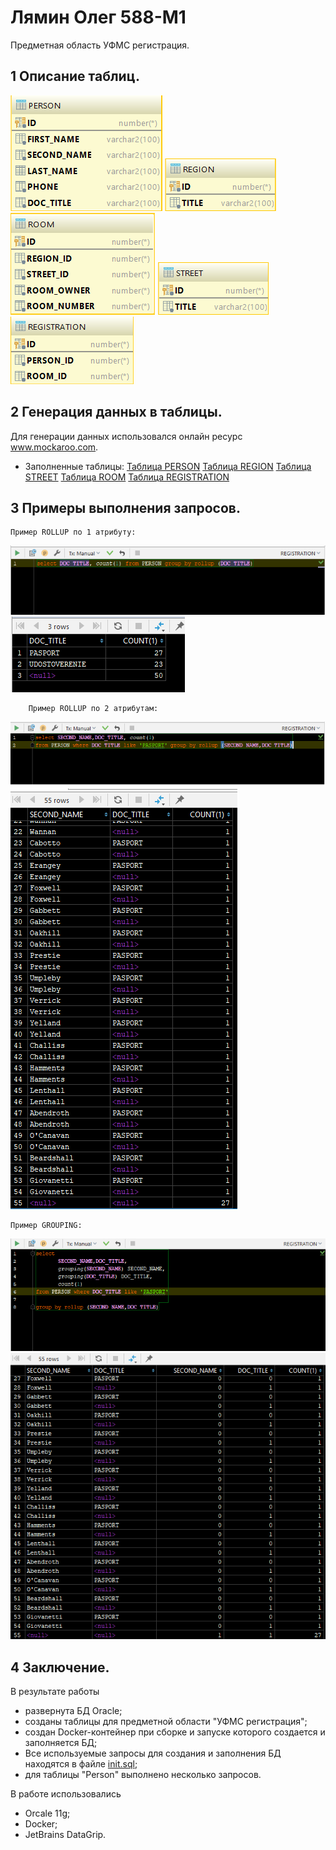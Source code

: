 # Лямин Олег 588-М1
Предметная область УФМС регистрация.

## 1 Описание таблиц.

![Alt Image 1](https://github.com/OlegLyamin/DB-Course-Work/blob/master/%D0%AD%D0%BA%D1%80%D0%B0%D0%BD%D1%8B%20%D0%B2%D1%8B%D0%BF%D0%BE%D0%BB%D0%BD%D0%B5%D0%BD%D0%BD%D0%BE%D0%B9%20%D1%80%D0%B0%D0%B1%D0%BE%D1%82%D1%8B/person.png)
![Alt Image 2](https://github.com/OlegLyamin/DB-Course-Work/blob/master/%D0%AD%D0%BA%D1%80%D0%B0%D0%BD%D1%8B%20%D0%B2%D1%8B%D0%BF%D0%BE%D0%BB%D0%BD%D0%B5%D0%BD%D0%BD%D0%BE%D0%B9%20%D1%80%D0%B0%D0%B1%D0%BE%D1%82%D1%8B/region.png)
![Alt Image 3](https://github.com/OlegLyamin/DB-Course-Work/blob/master/%D0%AD%D0%BA%D1%80%D0%B0%D0%BD%D1%8B%20%D0%B2%D1%8B%D0%BF%D0%BE%D0%BB%D0%BD%D0%B5%D0%BD%D0%BD%D0%BE%D0%B9%20%D1%80%D0%B0%D0%B1%D0%BE%D1%82%D1%8B/room.png)
![Alt Image 4](https://github.com/OlegLyamin/DB-Course-Work/blob/master/%D0%AD%D0%BA%D1%80%D0%B0%D0%BD%D1%8B%20%D0%B2%D1%8B%D0%BF%D0%BE%D0%BB%D0%BD%D0%B5%D0%BD%D0%BD%D0%BE%D0%B9%20%D1%80%D0%B0%D0%B1%D0%BE%D1%82%D1%8B/street.png)
![Alt Image 5](https://github.com/OlegLyamin/DB-Course-Work/blob/master/%D0%AD%D0%BA%D1%80%D0%B0%D0%BD%D1%8B%20%D0%B2%D1%8B%D0%BF%D0%BE%D0%BB%D0%BD%D0%B5%D0%BD%D0%BD%D0%BE%D0%B9%20%D1%80%D0%B0%D0%B1%D0%BE%D1%82%D1%8B/registration.png)


## 2 Генерация данных в таблицы.

Для генерации данных использовался онлайн ресурс www.mockaroo.com.
  - Заполненные таблицы:
[Таблица PERSON](https://github.com/OlegLyamin/DB-Course-Work/blob/master/PERSON_DATA_TABLE.xlsx)
[Таблица REGION](https://github.com/OlegLyamin/DB-Course-Work/blob/master/REGION_DATA_TABLE.xlsx)
[Таблица STREET](https://github.com/OlegLyamin/DB-Course-Work/blob/master/STREET_DATA_TABLE.xlsx)
[Таблица ROOM](https://github.com/OlegLyamin/DB-Course-Work/blob/master/ROOM_DATA_TABLE.xlsx)
[Таблица REGISTRATION](https://github.com/OlegLyamin/DB-Course-Work/blob/master/REGISTRATION_DATA_TABLE.xlsx)
## 3 Примеры выполнения запросов.
    Пример ROLLUP по 1 атрибуту:
 ![Alt Image 6](https://github.com/OlegLyamin/DB-Course-Work/blob/master/%D0%AD%D0%BA%D1%80%D0%B0%D0%BD%D1%8B%20%D0%B2%D1%8B%D0%BF%D0%BE%D0%BB%D0%BD%D0%B5%D0%BD%D0%BD%D0%BE%D0%B9%20%D1%80%D0%B0%D0%B1%D0%BE%D1%82%D1%8B/1%20%D0%B7%D0%B0%D0%BF%D1%80%D0%BE%D1%81.png)
![Alt Image 7](https://github.com/OlegLyamin/DB-Course-Work/blob/master/%D0%AD%D0%BA%D1%80%D0%B0%D0%BD%D1%8B%20%D0%B2%D1%8B%D0%BF%D0%BE%D0%BB%D0%BD%D0%B5%D0%BD%D0%BD%D0%BE%D0%B9%20%D1%80%D0%B0%D0%B1%D0%BE%D1%82%D1%8B/%D1%80%D0%B5%D0%B7%D1%83%D0%BB%D1%8C%D1%82%D0%B0%D1%82%201%20%D0%B7%D0%B0%D0%BF%D1%80%D0%BE%D1%81%D0%B0.png)

        Пример ROLLUP по 2 атрибутам:
![Alt Image 8](https://github.com/OlegLyamin/DB-Course-Work/blob/master/%D0%AD%D0%BA%D1%80%D0%B0%D0%BD%D1%8B%20%D0%B2%D1%8B%D0%BF%D0%BE%D0%BB%D0%BD%D0%B5%D0%BD%D0%BD%D0%BE%D0%B9%20%D1%80%D0%B0%D0%B1%D0%BE%D1%82%D1%8B/2%20%D0%B7%D0%B0%D0%BF%D1%80%D0%BE%D1%81.png)
![Alt Image 9](https://github.com/OlegLyamin/DB-Course-Work/blob/master/%D0%AD%D0%BA%D1%80%D0%B0%D0%BD%D1%8B%20%D0%B2%D1%8B%D0%BF%D0%BE%D0%BB%D0%BD%D0%B5%D0%BD%D0%BD%D0%BE%D0%B9%20%D1%80%D0%B0%D0%B1%D0%BE%D1%82%D1%8B/%D1%80%D0%B5%D0%B7%D1%83%D0%BB%D1%8C%D1%82%D0%B0%D1%82%202%20%D0%B7%D0%B0%D0%BF%D1%80%D0%BE%D1%81%D0%B0.png)

    Пример GROUPING:
![Alt Image 10](https://github.com/OlegLyamin/DB-Course-Work/blob/master/%D0%AD%D0%BA%D1%80%D0%B0%D0%BD%D1%8B%20%D0%B2%D1%8B%D0%BF%D0%BE%D0%BB%D0%BD%D0%B5%D0%BD%D0%BD%D0%BE%D0%B9%20%D1%80%D0%B0%D0%B1%D0%BE%D1%82%D1%8B/3%20%D0%B7%D0%B0%D0%BF%D1%80%D0%BE%D1%81.png)
![Alt Image 11](https://github.com/OlegLyamin/DB-Course-Work/blob/master/%D0%AD%D0%BA%D1%80%D0%B0%D0%BD%D1%8B%20%D0%B2%D1%8B%D0%BF%D0%BE%D0%BB%D0%BD%D0%B5%D0%BD%D0%BD%D0%BE%D0%B9%20%D1%80%D0%B0%D0%B1%D0%BE%D1%82%D1%8B/%D1%80%D0%B5%D0%B7%D1%83%D0%BB%D1%8C%D1%82%D0%B0%D1%82%203%20%D0%B7%D0%B0%D0%BF%D1%80%D0%BE%D1%81%D0%B0.png)
## 4 Заключение.

В результате работы
 - развернута БД Oracle;
 - созданы таблицы для предметной области "УФМС регистрация";
 - создан Docker-контейнер при сборке и запуске которого создается и заполняется БД;
 - Все используемые запросы для создания и заполнения БД находятся в файле [init.sql](https://github.com/OlegLyamin/DB-Course-Work/blob/master/init.sql);
 - для таблицы "Person" выполнено несколько запросов.

В работе использовались
 * Orcale 11g;
 * Docker;
 * JetBrains DataGrip.
